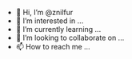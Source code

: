 - 👋 Hi, I’m @znilfur
- 👀 I’m interested in ...
- 🌱 I’m currently learning ...
- 💞️ I’m looking to collaborate on ...
- 📫 How to reach me ...

<!---
znilfur/znilfur is a ✨ special ✨ repository because its `README.md` (this file) appears on your GitHub profile.
You can click the Preview link to take a look at your changes.
--->
